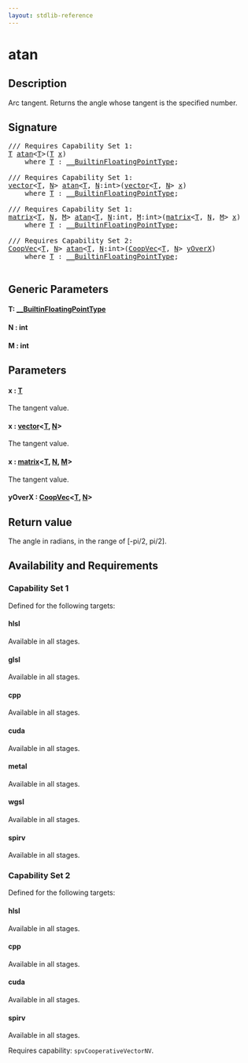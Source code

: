 ```yaml
---
layout: stdlib-reference
---
```


# atan

## Description

Arc tangent. Returns the angle whose tangent is the specified number.



## Signature 

<pre>
/// Requires Capability Set 1:
<a href="atan.md#typeparam-T" class="code_type">T</a> <a href="atan.md">atan</a>&lt;<a href="atan.md#typeparam-T" class="code_type">T</a>&gt;(<a href="atan.md#typeparam-T" class="code_type">T</a> <a href="atan.md#decl-x" class="code_param">x</a>)
    <span class='code_keyword'>where</span> <a href="atan.md#typeparam-T" class="code_type">T</a> : <a href="../interfaces/0_builtinfloatingpointtype-029hm/index.md" class="code_type">__BuiltinFloatingPointType</a>;

/// Requires Capability Set 1:
<a href="../types/vector/index.md" class="code_type">vector</a>&lt;<a href="atan.md#typeparam-T" class="code_type">T</a>, <a href="atan.md#decl-N" class="code_var">N</a>&gt; <a href="atan.md">atan</a>&lt;<a href="atan.md#typeparam-T" class="code_type">T</a>, <a href="atan.md#decl-N" class="code_var">N</a>:<span class="code_keyword">int</span>&gt;(<a href="../types/vector/index.md" class="code_type">vector</a>&lt;<a href="atan.md#typeparam-T" class="code_type">T</a>, <a href="atan.md#decl-N" class="code_var">N</a>&gt; <a href="atan.md#decl-x" class="code_param">x</a>)
    <span class='code_keyword'>where</span> <a href="atan.md#typeparam-T" class="code_type">T</a> : <a href="../interfaces/0_builtinfloatingpointtype-029hm/index.md" class="code_type">__BuiltinFloatingPointType</a>;

/// Requires Capability Set 1:
<a href="../types/matrix/index.md" class="code_type">matrix</a>&lt;<a href="atan.md#typeparam-T" class="code_type">T</a>, <a href="atan.md#decl-N" class="code_var">N</a>, <a href="atan.md#decl-M" class="code_var">M</a>&gt; <a href="atan.md">atan</a>&lt;<a href="atan.md#typeparam-T" class="code_type">T</a>, <a href="atan.md#decl-N" class="code_var">N</a>:<span class="code_keyword">int</span>, <a href="atan.md#decl-M" class="code_var">M</a>:<span class="code_keyword">int</span>&gt;(<a href="../types/matrix/index.md" class="code_type">matrix</a>&lt;<a href="atan.md#typeparam-T" class="code_type">T</a>, <a href="atan.md#decl-N" class="code_var">N</a>, <a href="atan.md#decl-M" class="code_var">M</a>&gt; <a href="atan.md#decl-x" class="code_param">x</a>)
    <span class='code_keyword'>where</span> <a href="atan.md#typeparam-T" class="code_type">T</a> : <a href="../interfaces/0_builtinfloatingpointtype-029hm/index.md" class="code_type">__BuiltinFloatingPointType</a>;

/// Requires Capability Set 2:
<a href="../types/coopvec-04/index.md" class="code_type">CoopVec</a>&lt;<a href="atan.md#typeparam-T" class="code_type">T</a>, <a href="atan.md#decl-N" class="code_var">N</a>&gt; <a href="atan.md">atan</a>&lt;<a href="atan.md#typeparam-T" class="code_type">T</a>, <a href="atan.md#decl-N" class="code_var">N</a>:<span class="code_keyword">int</span>&gt;(<a href="../types/coopvec-04/index.md" class="code_type">CoopVec</a>&lt;<a href="atan.md#typeparam-T" class="code_type">T</a>, <a href="atan.md#decl-N" class="code_var">N</a>&gt; <a href="atan.md#decl-yOverX" class="code_param">yOverX</a>)
    <span class='code_keyword'>where</span> <a href="atan.md#typeparam-T" class="code_type">T</a> : <a href="../interfaces/0_builtinfloatingpointtype-029hm/index.md" class="code_type">__BuiltinFloatingPointType</a>;

</pre>

## Generic Parameters

####  <a id="typeparam-T"></a>T: [\_\_BuiltinFloatingPointType](../interfaces/0_builtinfloatingpointtype-029hm/index.md)
####  <a id="decl-N"></a>N  : int
####  <a id="decl-M"></a>M  : int

## Parameters

####  <a id="decl-x"></a>x  : [T](atan.md#typeparam-T)
The tangent value.

####  <a id="decl-x"></a>x  : [vector](../types/vector/index.md)\<[T](../types/vector/index.md#typeparam-T), [N](../types/vector/index.md#decl-N)\>
The tangent value.

####  <a id="decl-x"></a>x  : [matrix](../types/matrix/index.md)\<[T](../types/matrix/t-0.md), [N](../types/matrix/index.md#decl-N), [M](../types/matrix/index.md#decl-M)\>
The tangent value.

####  <a id="decl-yOverX"></a>yOverX  : [CoopVec](../types/coopvec-04/index.md)\<[T](../types/coopvec-04/index.md#typeparam-T), [N](../types/coopvec-04/index.md#decl-N)\>

## Return value
The angle in radians, in the range of [-pi/2, pi/2].


## Availability and Requirements

### Capability Set 1

Defined for the following targets:

#### hlsl
Available in all stages.

#### glsl
Available in all stages.

#### cpp
Available in all stages.

#### cuda
Available in all stages.

#### metal
Available in all stages.

#### wgsl
Available in all stages.

#### spirv
Available in all stages.


### Capability Set 2

Defined for the following targets:

#### hlsl
Available in all stages.

#### cpp
Available in all stages.

#### cuda
Available in all stages.

#### spirv
Available in all stages.

Requires capability: `spvCooperativeVectorNV`.



<script>
// Fix .md links to .html when on ReadTheDocs
if (window.location.hostname.includes('readthedocs') || 
    window.location.hostname.includes('rtfd.io')) {
  document.addEventListener('DOMContentLoaded', function() {
    const links = document.querySelectorAll('a');
    links.forEach(link => {
      const href = link.getAttribute('href');
      if (href && href.includes('.md')) {
        // This regex will handle .md links with or without fragment identifiers or query parameters
        link.href = link.href.replace(/(.+)\.md(#[^?]*)?(\?.*)?$/, '$1.html$2$3');
      }
    });
  });
}
</script>
